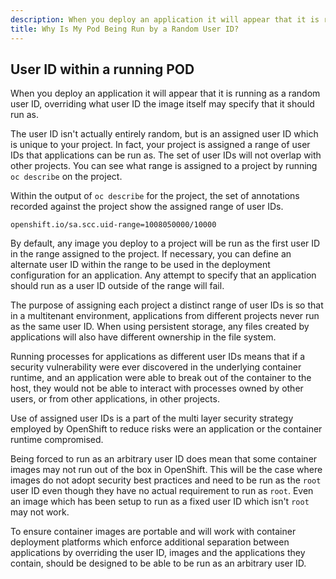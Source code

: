 ```yaml
---
description: When you deploy an application it will appear that it is running as a random user ID, overriding what user ID the image itself may specify that it should run as.
title: Why Is My Pod Being Run by a Random User ID?
---
```

## User ID within a running POD


When you deploy an application it will appear that it is running as a random user ID, overriding what user ID the image itself may specify that it should run as.

The user ID isn't actually entirely random, but is an assigned user ID which is unique to your project. In fact, your project is assigned a range of user IDs that applications can be run as. The set of user IDs will not overlap with other projects. You can see what range is assigned to a project by running ``oc describe`` on the project.

Within the output of ``oc describe`` for the project, the set of annotations recorded against the project show the assigned range of user IDs.

```
openshift.io/sa.scc.uid-range=1008050000/10000
```

By default, any image you deploy to a project will be run as the first user ID in the range assigned to the project. If necessary, you can define an alternate user ID within the range to be used in the deployment configuration for an application. Any attempt to specify that an application should run as a user ID outside of the range will fail.

The purpose of assigning each project a distinct range of user IDs is so that in a multitenant environment, applications from different projects never run as the same user ID. When using persistent storage, any files created by applications will also have different ownership in the file system.

Running processes for applications as different user IDs means that if a security vulnerability were ever discovered in the underlying container runtime, and an application were able to break out of the container to the host, they would not be able to interact with processes owned by other users, or from other applications, in other projects.

Use of assigned user IDs is a part of the multi layer security strategy employed by OpenShift to reduce risks were an application or the container runtime compromised.

Being forced to run as an arbitrary user ID does mean that some container images may not run out of the box in OpenShift. This will be the case where images do not adopt security best practices and need to be run as the ``root`` user ID even though they have no actual requirement to run as ``root``. Even an image which has been setup to run as a fixed user ID which isn't ``root`` may not work.

To ensure container images are portable and will work with container deployment platforms which enforce additional separation between applications by overriding the user ID, images and the applications they contain, should be designed to be able to be run as an arbitrary user ID.
